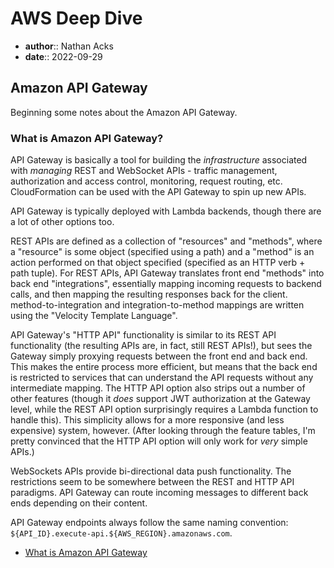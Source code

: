 # AWS Deep Dive

* **author**:: Nathan Acks  
* **date**:: 2022-09-29

## Amazon API Gateway

Beginning some notes about the Amazon API Gateway.

### What is Amazon API Gateway?

API Gateway is basically a tool for building the *infrastructure* associated with *managing* REST and WebSocket APIs - traffic management, authorization and access control, monitoring, request routing, etc. CloudFormation can be used with the API Gateway to spin up new APIs.

API Gateway is typically deployed with Lambda backends, though there are a lot of other options too.

REST APIs are defined as a collection of "resources" and "methods", where a "resource" is some object (specified using a path) and a "method" is an action performed on that object specified (specified as an HTTP verb + path tuple). For REST APIs, API Gateway translates front end "methods" into back end "integrations", essentially mapping incoming requests to backend calls, and then mapping the resulting responses back for the client. method-to-integration and integration-to-method mappings are written using the "Velocity Template Language".

API Gateway's "HTTP API" functionality is similar to its REST API functionality (the resulting APIs are, in fact, still REST APIs!), but sees the Gateway simply proxying requests between the front end and back end. This makes the entire process more efficient, but means that the back end is restricted to services that can understand the API requests without any intermediate mapping. The HTTP API option also strips out a number of other features (though it *does* support JWT authorization at the Gateway level, while the REST API option surprisingly requires a Lambda function to handle this). This simplicity allows for a more responsive (and less expensive) system, however. (After looking through the feature tables, I'm pretty convinced that the HTTP API option will only work for *very* simple APIs.)

WebSockets APIs provide bi-directional data push functionality. The restrictions seem to be somewhere between the REST and HTTP API paradigms. API Gateway can route incoming messages to different back ends depending on their content.

API Gateway endpoints always follow the same naming convention: `${API_ID}.execute-api.${AWS_REGION}.amazonaws.com`.

* [What is Amazon API Gateway](https://docs.aws.amazon.com/apigateway/latest/developerguide/welcome.html)
